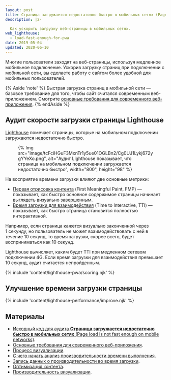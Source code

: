 ```yaml
---
layout: post
title: Страница загружается недостаточно быстро в мобильных сетях (Page load is not fast enough on mobile networks)
description: |2-

  Как ускорить загрузку веб-страницы в мобильных сетях.
web_lighthouse:
  - load-fast-enough-for-pwa
date: 2019-05-04
updated: 2020-06-10
---
```


Многие пользователи заходят на веб-страницы, используя медленное мобильное подключение. Ускорив загрузку страниц при подключении с мобильной сети, вы сделаете работу с сайтом более удобной для мобильных пользователей.

{% Aside 'note' %} Быстрая загрузка страниц в мобильной сети — базовое требование для того, чтобы сайт считался современным веб-приложением. Смотрите [основные требования для современного веб-приложения](/pwa-checklist/#core). {% endAside %}

## Аудит скорости загрузки страницы Lighthouse

[Lighthouse](https://developers.google.com/web/tools/lighthouse/) помечает страницы, которые на мобильном подключении загружаются недостаточно быстро.

<figure>   {% Img src="image/tcFciHGuF3MxnTr1y5ue01OGLBn2/Cg0UJ1Lykj672ygYYeXo.png", alt="Аудит Lighthouse показывает, что страница на мобильном подключении загружается недостаточно быстро", width="800", height="98" %}</figure>

На восприятие времени загрузки влияют две основные метрики:

- [Первая отрисовка контента](/first-meaningful-paint) (First Meaningful Paint, FMP) — показывает, как быстро основное содержимое страницы начинает выглядеть визуально завершенным.
- [Время загрузки для взаимодействия](/interactive) (Time to Interactive, TTI) — показывает, как быстро страница становится полностью интерактивной.

Например, если страница кажется визуально законченной через 1 секунду, но пользователь не может взаимодействовать с ней в течение 10 секунд, то время загрузки, скорее всего, будет восприниматься как 10 секунд.

Lighthouse вычисляет, каким будет TTI при медленном сетевом подключении 4G. Если время загрузки для взаимодействия превышает 10 секунд, аудит считается непройденным.

{% include 'content/lighthouse-pwa/scoring.njk' %}

## Улучшение времени загрузки страницы

{% include 'content/lighthouse-performance/improve.njk' %}

## Материалы

- [Исходный код для аудита **Страница загружается недостаточно быстро в мобильных сетях** (Page load is not fast enough on mobile networks)](https://github.com/GoogleChrome/lighthouse/blob/master/lighthouse-core/audits/load-fast-enough-for-pwa.js).
- [Основные требования для современного веб-приложения](https://developers.google.com/web/progressive-web-apps/checklist#baseline).
- [Процесс визуализации](https://developers.google.com/web/fundamentals/performance/critical-rendering-path/).
- [С чего начать анализ производительности времени выполнения](https://developers.google.com/web/tools/chrome-devtools/evaluate-performance/).
- [Запись данных о производительности во время загрузки](https://developers.google.com/web/tools/chrome-devtools/evaluate-performance/reference#record-load).
- [Оптимизация контента](https://developers.google.com/web/fundamentals/performance/optimizing-content-efficiency/).
- [Производительность визуализации](https://developers.google.com/web/fundamentals/performance/rendering/).
